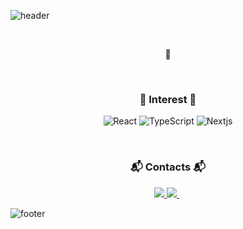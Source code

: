 ![header](https://capsule-render.vercel.app/api?type=slice&color=548246&height=170&section=header&text=%20Yejin&fontColor=090707&fontAlignX=45&fontAlignY=65&fontSize=100&animation=twinkling)

<br>

<p align="center">
🌱 <br>
</p>

<br>

<h3 align="center"> 🍒 Interest 🍒 </h3>
<p align="center">   
  <img alt="React" src="https://img.shields.io/badge/-React-45b8d8?style=flat-square&logo=react&logoColor=white" />
  <img alt="TypeScript" src="https://img.shields.io/badge/TypeScript-007ACC?style=flat-square&logo=typescript&logoColor=white" />
  <img alt="Nextjs" src="https://img.shields.io/badge/-NextJs-333333?style=flat-square&logo=nestjs&logoColor=white" />
</p>

<br>

<h3 align="center"> 📬 Contacts 📬 </h3>
<p align="center">
  <a href="mailto:yejin.jin357@gmail.com">
    <img src="https://img.shields.io/badge/Gmail-d14836?style=flat-square&logo=Gmail&logoColor=white&linkyejin.jin357@gmail.com"/>
  </a>
  <a href="https://www.instagram.com/yebap2/">
    <img src="https://img.shields.io/badge/Instagram-E4405F?style=flat-square&logo=Instagram&logoColor=white&link=https://www.instagram.com/yebap2/"/>
  </a>
  &nbsp
</p>

![footer](https://capsule-render.vercel.app/api?type=slice&color=548246&height=150&section=footer)
